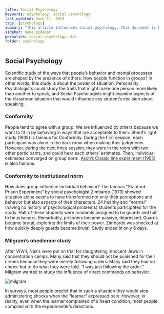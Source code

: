 ```yaml
---
title: Social Psychology
keywords: psychology, social psychology
last_updated: June 11, 2019
tags: [psychology]
summary: "This article introduces social psychology. This document is based on a mind-and-behavior class taught by Prof. Ji-Yeon Kim at Kookmin University."
sidebar: home_sidebar
permalink: social-psychology.html
folder: psychology
---
```


## Social Psychology

Scientific study of the ways that people’s behavior and mental processes are shaped by the presence of others. How people function in groups? In other words, this study is about the power of situation. Personality Psychologists could study the traits that might make one person more likely than another to speak, and Social Psychologists might examine aspects of the classroom situation that would influence any student’s decision about speaking.

### Conformity

People tend to agree with a group. We are influenced by others because we want to fit in by behaving in ways that are acceptable to them. Sherif’s light study (1935) is famous for Conformity. During the first session, each participant was alone in the dark room when making their judgments. However, during the next three session, they were in the room with two other participants, and could hear each others’ estimates. Then, individual estimates converged on group norm. [Asch’s Classic line experiment (1955)](https://en.wikipedia.org/wiki/Asch_conformity_experiments) is also famous.

### Conformity to institutional norm

How does group influence individual behavior? The famous “Stanford Prison Experiment” by social psychologist Zimbardo (1973) showed situation alone seems to have transformed not only their perceptions and behavior but also aspects of their characters. 24 healthy and “normal” (having no history of psychological problems) students participated for the study. Half of these students were randomly assigned to be guards and half to be prisoners. Remarkably, prisoners became passive, depressed. Guards became brutal, exploring the limits of their power. Zimbardo was shocked at how quickly deeply guards became brutal. Study ended in only 6 days.

### Milgram’s obedience study

After WWII, Nazis were put on trial for slaughtering innocent Jews in concentration camps. Many said that they should not be punished for their crimes because they were merely following orders. Many said they had no choice but to do what they were told. “I was just following the order.” Milgram wanted to study the influence of direct commands on behavior.

![milgram](https://wardballoon.github.io/images/milgram.png)

In surveys, most people predict that in such a situation they would stop administering shocks when the “learner” expressed pain. However, in reality, even when the learner complained of a heart condition, most people complied with the experimenter’s directions.
